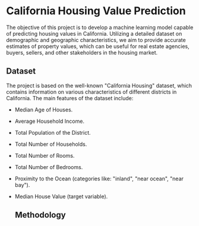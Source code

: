 # California Housing Value Prediction

The objective of this project is to develop a machine learning model capable of predicting housing values in California. Utilizing a detailed dataset on demographic and geographic characteristics, we aim to provide accurate estimates of property values, which can be useful for real estate agencies, buyers, sellers, and other stakeholders in the housing market.

## Dataset
The project is based on the well-known "California Housing" dataset, which contains information on various characteristics of different districts in California. The main features of the dataset include:

* Median Age of Houses.
* Average Household Income.
* Total Population of the District.
* Total Number of Households.
* Total Number of Rooms.
* Total Number of Bedrooms.
* Proximity to the Ocean (categories like: "inland", "near ocean", "near bay").
* Median House Value (target variable).

  ## Methodology

  
